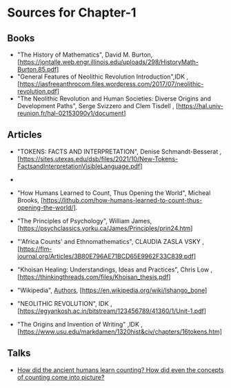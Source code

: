 # Sources for Chapter-1

## Books

- "The History of Mathematics", David M. Burton, [https://jontalle.web.engr.illinois.edu/uploads/298/HistoryMath-Burton.85.pdf]
- "General Features of Neolithic Revolution Introduction",IDK , [https://iasfreeanthrocom.files.wordpress.com/2017/07/neolithic-revolution.pdf]
- "The Neolithic Revolution and Human Societies: Diverse Origins and Development Paths", Serge Svizzero and Clem Tisdell , [https://hal.univ-reunion.fr/hal-02153090v1/document]

## Articles
- "TOKENS: FACTS AND INTERPRETATION", Denise Schmandt-Besserat , [https://sites.utexas.edu/dsb/files/2021/10/New-Tokens-FactsandInterpretationVisibleLanguage.pdf]
-
- "How Humans Learned to Count, Thus Opening the World", Micheal Brooks, [https://lithub.com/how-humans-learned-to-count-thus-opening-the-world/].

- "The Principles of Psychology", William James, [https://psychclassics.yorku.ca/James/Principles/prin24.htm]

- "'Africa Counts' and Ethnomathematics", CLAUDIA ZASLA VSKY , [https://flm-journal.org/Articles/3B80E796AE71BCD65E9962F33C839.pdf] 

- "Khoisan Healing: Understandings, Ideas and Practices", Chris Low , [https://thinkingthreads.com/files/Khoisan_thesis.pdf]

- "Wikipedia", [Authors](https://en.wikipedia.org/w/index.php?title=Ishango_bone&action=history), [https://en.wikipedia.org/wiki/Ishango_bone]

- "NEOLITHIC REVOLUTION", IDK , [https://egyankosh.ac.in/bitstream/123456789/41360/1/Unit-1.pdf]

- "The Origins and Invention of Writing" ,IDK ,[https://www.usu.edu/markdamen/1320hist&civ/chapters/16tokens.htm]

## Talks

- [How did the ancient humans learn counting? How did even the concepts of counting come into picture?](https://www.quora.com/How-did-the-ancient-humans-learn-counting-How-did-even-the-concepts-of-counting-come-into-picture)

